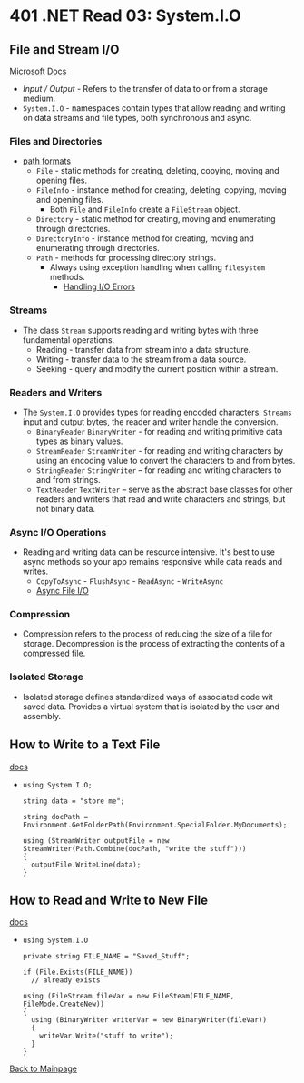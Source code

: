 # 401 .NET Read 03: System.I.O

## File and Stream I/O
[Microsoft Docs](https://docs.microsoft.com/en-us/dotnet/standard/io/)<br>
+ *Input / Output* - Refers to the transfer of data to or from a storage medium.
+ `System.I.O` - namespaces contain types that allow reading and writing on data streams and file types, both synchronous and async.
### Files and Directories
+ [path formats](https://docs.microsoft.com/en-us/dotnet/standard/io/file-path-formats)
  + `File` - static methods for creating, deleting, copying, moving and opening files.
  + `FileInfo` - instance method for creating, deleting, copying, moving and opening files.
    + Both `File` and `FileInfo` create a `FileStream` object.
  + `Directory` - static method for creating, moving and enumerating through directories.
  + `DirectoryInfo` - instance method for creating, moving and enumerating through directories.
  + `Path` - methods for processing directory strings.
    + Always using exception handling when calling `filesystem` methods.
      + [Handling I/O Errors](https://docs.microsoft.com/en-us/dotnet/standard/io/handling-io-errors)

### Streams
+ The class `Stream` supports reading and writing bytes with three fundamental operations.
  + Reading - transfer data from stream into a data structure.
  + Writing - transfer data to the stream from a data source.
  + Seeking - query and modify the current position within a stream.

### Readers and Writers
+ The `System.I.O` provides types for reading encoded characters.  `Streams` input and output bytes, the reader and writer handle the conversion.
  + `BinaryReader` `BinaryWriter` - for reading and writing primitive data types as binary values.
  + `StreamReader` `StreamWriter` - for reading and writing characters by using an encoding value to convert the characters to and from bytes.
  + `StringReader` `StringWriter` – for reading and writing characters to and from strings.
  + `TextReader` `TextWriter` – serve as the abstract base classes for other readers and writers that read and write characters and strings, but not binary data.

### Async I/O Operations
+ Reading and writing data can be resource intensive.  It's best to use async methods so your app remains responsive while data reads and writes.
  + `CopyToAsync` - `FlushAsync` - `ReadAsync` - `WriteAsync`
  + [Async File I/O](https://docs.microsoft.com/en-us/dotnet/standard/io/asynchronous-file-i-o)

### Compression
+ Compression refers to the process of reducing the size of a file for storage. Decompression is the process of extracting the contents of a compressed file.

### Isolated Storage
+ Isolated storage defines standardized ways of associated code wit saved data.  Provides a virtual system that is isolated by the user and assembly.  

## How to Write to a Text File
[docs](https://docs.microsoft.com/en-us/dotnet/standard/io/how-to-write-text-to-a-file)<br>
+ ```
  using System.I.O;

  string data = "store me";

  string docPath = Environment.GetFolderPath(Environment.SpecialFolder.MyDocuments);

  using (StreamWriter outputFile = new StreamWriter(Path.Combine(docPath, "write the stuff")))
  {
    outputFile.WriteLine(data);
  }
  ```

## How to Read and Write to New File
[docs](https://docs.microsoft.com/en-us/dotnet/standard/io/how-to-read-and-write-to-a-newly-created-data-file)<br>
+ ```
  using System.I.O

  private string FILE_NAME = "Saved_Stuff";

  if (File.Exists(FILE_NAME))
    // already exists
  
  using (FileStream fileVar = new FileSteam(FILE_NAME, FileMode.CreateNew))
  {
    using (BinaryWriter writerVar = new BinaryWriter(fileVar))
    {
      writeVar.Write("stuff to write");
    }
  }
  ```

[Back to Mainpage](../code-fellows.md)<br>